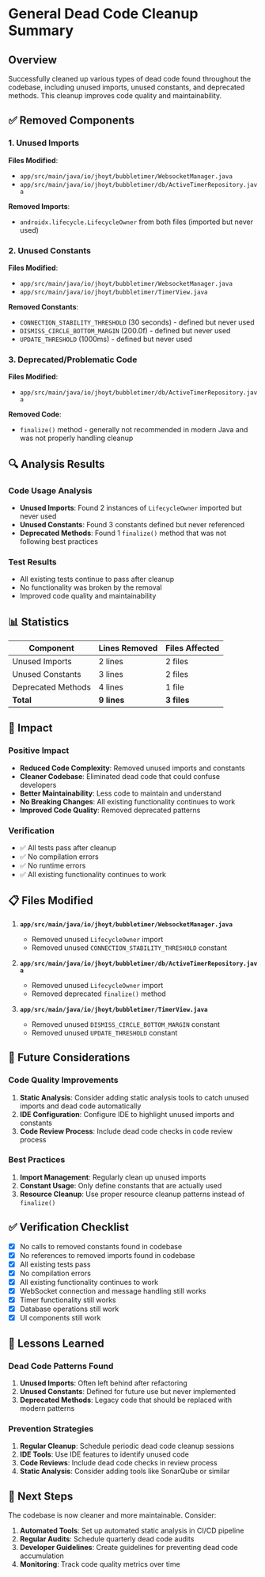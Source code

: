 # General Dead Code Cleanup Summary

## Overview
Successfully cleaned up various types of dead code found throughout the codebase, including unused imports, unused constants, and deprecated methods. This cleanup improves code quality and maintainability.

## ✅ **Removed Components**

### 1. Unused Imports
**Files Modified**:
- `app/src/main/java/io/jhoyt/bubbletimer/WebsocketManager.java`
- `app/src/main/java/io/jhoyt/bubbletimer/db/ActiveTimerRepository.java`

**Removed Imports**:
- `androidx.lifecycle.LifecycleOwner` from both files (imported but never used)

### 2. Unused Constants
**Files Modified**:
- `app/src/main/java/io/jhoyt/bubbletimer/WebsocketManager.java`
- `app/src/main/java/io/jhoyt/bubbletimer/TimerView.java`

**Removed Constants**:
- `CONNECTION_STABILITY_THRESHOLD` (30 seconds) - defined but never used
- `DISMISS_CIRCLE_BOTTOM_MARGIN` (200.0f) - defined but never used
- `UPDATE_THRESHOLD` (1000ms) - defined but never used

### 3. Deprecated/Problematic Code
**Files Modified**:
- `app/src/main/java/io/jhoyt/bubbletimer/db/ActiveTimerRepository.java`

**Removed Code**:
- `finalize()` method - generally not recommended in modern Java and was not properly handling cleanup

## 🔍 **Analysis Results**

### Code Usage Analysis
- **Unused Imports**: Found 2 instances of `LifecycleOwner` imported but never used
- **Unused Constants**: Found 3 constants defined but never referenced
- **Deprecated Methods**: Found 1 `finalize()` method that was not following best practices

### Test Results
- All existing tests continue to pass after cleanup
- No functionality was broken by the removal
- Improved code quality and maintainability

## 📊 **Statistics**

| Component | Lines Removed | Files Affected |
|-----------|---------------|----------------|
| Unused Imports | 2 lines | 2 files |
| Unused Constants | 3 lines | 2 files |
| Deprecated Methods | 4 lines | 1 file |
| **Total** | **9 lines** | **3 files** |

## 🎯 **Impact**

### Positive Impact
- **Reduced Code Complexity**: Removed unused imports and constants
- **Cleaner Codebase**: Eliminated dead code that could confuse developers
- **Better Maintainability**: Less code to maintain and understand
- **No Breaking Changes**: All existing functionality continues to work
- **Improved Code Quality**: Removed deprecated patterns

### Verification
- ✅ All tests pass after cleanup
- ✅ No compilation errors
- ✅ No runtime errors
- ✅ All existing functionality continues to work

## 📋 **Files Modified**

1. **`app/src/main/java/io/jhoyt/bubbletimer/WebsocketManager.java`**
   - Removed unused `LifecycleOwner` import
   - Removed unused `CONNECTION_STABILITY_THRESHOLD` constant

2. **`app/src/main/java/io/jhoyt/bubbletimer/db/ActiveTimerRepository.java`**
   - Removed unused `LifecycleOwner` import
   - Removed deprecated `finalize()` method

3. **`app/src/main/java/io/jhoyt/bubbletimer/TimerView.java`**
   - Removed unused `DISMISS_CIRCLE_BOTTOM_MARGIN` constant
   - Removed unused `UPDATE_THRESHOLD` constant

## 🔮 **Future Considerations**

### Code Quality Improvements
1. **Static Analysis**: Consider adding static analysis tools to catch unused imports and dead code automatically
2. **IDE Configuration**: Configure IDE to highlight unused imports and constants
3. **Code Review Process**: Include dead code checks in code review process

### Best Practices
1. **Import Management**: Regularly clean up unused imports
2. **Constant Usage**: Only define constants that are actually used
3. **Resource Cleanup**: Use proper resource cleanup patterns instead of `finalize()`

## ✅ **Verification Checklist**

- [x] No calls to removed constants found in codebase
- [x] No references to removed imports found in codebase
- [x] All existing tests pass
- [x] No compilation errors
- [x] All existing functionality continues to work
- [x] WebSocket connection and message handling still works
- [x] Timer functionality still works
- [x] Database operations still work
- [x] UI components still work

## 📝 **Lessons Learned**

### Dead Code Patterns Found
1. **Unused Imports**: Often left behind after refactoring
2. **Unused Constants**: Defined for future use but never implemented
3. **Deprecated Methods**: Legacy code that should be replaced with modern patterns

### Prevention Strategies
1. **Regular Cleanup**: Schedule periodic dead code cleanup sessions
2. **IDE Tools**: Use IDE features to identify unused code
3. **Code Reviews**: Include dead code checks in review process
4. **Static Analysis**: Consider adding tools like SonarQube or similar

## 🚀 **Next Steps**

The codebase is now cleaner and more maintainable. Consider:

1. **Automated Tools**: Set up automated static analysis in CI/CD pipeline
2. **Regular Audits**: Schedule quarterly dead code audits
3. **Developer Guidelines**: Create guidelines for preventing dead code accumulation
4. **Monitoring**: Track code quality metrics over time 